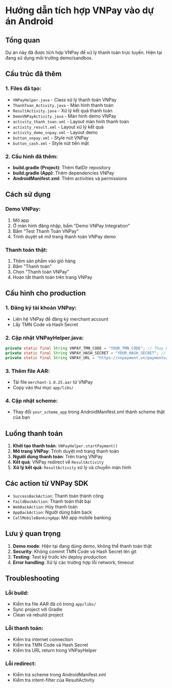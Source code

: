 # Hướng dẫn tích hợp VNPay vào dự án Android

## Tổng quan
Dự án này đã được tích hợp VNPay để xử lý thanh toán trực tuyến. Hiện tại đang sử dụng môi trường demo/sandbox.

## Cấu trúc đã thêm

### 1. Files đã tạo:
- `VNPayHelper.java` - Class xử lý thanh toán VNPay
- `ThanhToan_Activity.java` - Màn hình thanh toán
- `ResultActivity.java` - Xử lý kết quả thanh toán
- `DemoVNPayActivity.java` - Màn hình demo VNPay
- `activity_thanh_toan.xml` - Layout màn hình thanh toán
- `activity_result.xml` - Layout xử lý kết quả
- `activity_demo_vnpay.xml` - Layout demo
- `button_vnpay.xml` - Style nút VNPay
- `button_cash.xml` - Style nút tiền mặt

### 2. Cấu hình đã thêm:
- **build.gradle (Project)**: Thêm flatDir repository
- **build.gradle (App)**: Thêm dependencies VNPay
- **AndroidManifest.xml**: Thêm activities và permissions

## Cách sử dụng

### Demo VNPay:
1. Mở app
2. Ở màn hình đăng nhập, bấm "Demo VNPay Integration"
3. Bấm "Test Thanh Toán VNPay"
4. Trình duyệt sẽ mở trang thanh toán VNPay demo

### Thanh toán thật:
1. Thêm sản phẩm vào giỏ hàng
2. Bấm "Thanh toán"
3. Chọn "Thanh toán VNPay"
4. Hoàn tất thanh toán trên trang VNPay

## Cấu hình cho production

### 1. Đăng ký tài khoản VNPay:
- Liên hệ VNPay để đăng ký merchant account
- Lấy TMN Code và Hash Secret

### 2. Cập nhật VNPayHelper.java:
```java
private static final String VNPAY_TMN_CODE = "YOUR_TMN_CODE"; // Thay bằng TMN code thật
private static final String VNPAY_HASH_SECRET = "YOUR_HASH_SECRET"; // Thay bằng hash secret thật
private static final String VNPAY_URL = "https://vnpayment.vn/paymentv2/vpcpay.html"; // URL production
```

### 3. Thêm file AAR:
- Tải file `merchant-1.0.25.aar` từ VNPay
- Copy vào thư mục `app/libs/`

### 4. Cập nhật scheme:
- Thay đổi `your_scheme_app` trong AndroidManifest.xml thành scheme thật của bạn

## Luồng thanh toán

1. **Khởi tạo thanh toán**: `VNPayHelper.startPayment()`
2. **Mở trang VNPay**: Trình duyệt mở trang thanh toán
3. **Người dùng thanh toán**: Trên trang VNPay
4. **Kết quả**: VNPay redirect về `ResultActivity`
5. **Xử lý kết quả**: `ResultActivity` xử lý và chuyển màn hình

## Các action từ VNPay SDK

- `SuccessBackAction`: Thanh toán thành công
- `FaildBackAction`: Thanh toán thất bại  
- `WebBackAction`: Hủy thanh toán
- `AppBackAction`: Người dùng bấm back
- `CallMobileBankingApp`: Mở app mobile banking

## Lưu ý quan trọng

1. **Demo mode**: Hiện tại đang dùng demo, không thể thanh toán thật
2. **Security**: Không commit TMN Code và Hash Secret lên git
3. **Testing**: Test kỹ trước khi deploy production
4. **Error handling**: Xử lý các trường hợp lỗi network, timeout

## Troubleshooting

### Lỗi build:
- Kiểm tra file AAR đã có trong `app/libs/`
- Sync project với Gradle
- Clean và rebuild project

### Lỗi thanh toán:
- Kiểm tra internet connection
- Kiểm tra TMN Code và Hash Secret
- Kiểm tra URL return trong VNPayHelper

### Lỗi redirect:
- Kiểm tra scheme trong AndroidManifest.xml
- Kiểm tra intent-filter của ResultActivity 